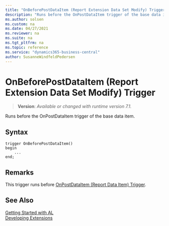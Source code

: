 ```yaml
---
title: "OnBeforePostDataItem (Report Extension Data Set Modify) Trigger"
description: "Runs before the OnPostDataItem trigger of the base data item."
ms.author: solsen
ms.custom: na
ms.date: 04/27/2021
ms.reviewer: na
ms.suite: na
ms.tgt_pltfrm: na
ms.topic: reference
ms.service: "dynamics365-business-central"
author: SusanneWindfeldPedersen
---
```

[//]: # (START>DO_NOT_EDIT)
[//]: # (IMPORTANT:Do not edit any of the content between here and the END>DO_NOT_EDIT.)
[//]: # (Any modifications should be made in the .xml files in the ModernDev repo.)

# OnBeforePostDataItem (Report Extension Data Set Modify) Trigger
> **Version**: _Available or changed with runtime version 7.1._

Runs before the OnPostDataItem trigger of the base data item.


## Syntax
```
trigger OnBeforePostDataItem()
begin
    ...
end;
```



[//]: # (IMPORTANT: END>DO_NOT_EDIT)

## Remarks

This trigger runs before [OnPostDataItem (Report Data Item) Trigger](../reportdataitem/devenv-onpostdataitem-reportdataitem-trigger.md).

## See Also  
[Getting Started with AL](../../devenv-get-started.md)  
[Developing Extensions](../../devenv-dev-overview.md)  